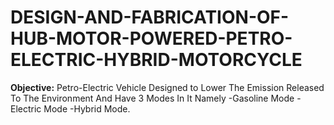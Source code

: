 # DESIGN-AND-FABRICATION-OF-HUB-MOTOR-POWERED-PETRO-ELECTRIC-HYBRID-MOTORCYCLE
**Objective:**
Petro-Electric Vehicle Designed to Lower The Emission Released To The Environment 
And Have 3 Modes In It Namely -Gasoline Mode -Electric Mode -Hybrid Mode.
